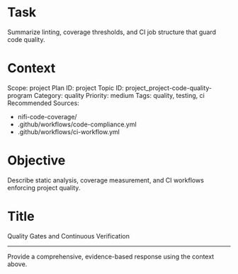 # Task
Summarize linting, coverage thresholds, and CI job structure that guard code quality.

# Context
Scope: project
Plan ID: project
Topic ID: project_project-code-quality-program
Category: quality
Priority: medium
Tags: quality, testing, ci
Recommended Sources:
- nifi-code-coverage/
- .github/workflows/code-compliance.yml
- .github/workflows/ci-workflow.yml

# Objective
Describe static analysis, coverage measurement, and CI workflows enforcing project quality.

# Title
Quality Gates and Continuous Verification

---
Provide a comprehensive, evidence-based response using the context above.
